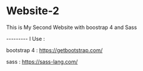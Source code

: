 # Website-2
This is My Second Website with boostrap 4 and Sass

--------- I Use :

bootstrap 4 : https://getbootstrap.com/

sass : https://sass-lang.com/
